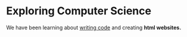 <!DOCTYPE html>
<html>
 <body>
    	<h1>Exploring Computer Science</h1>
        	<p>We have been learning about <u>writing code</u> and creating <b>html websites.</b> </p>
 </body>
</html>





